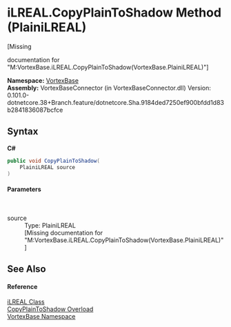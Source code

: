 # iLREAL.CopyPlainToShadow Method (PlainiLREAL)
 

\[Missing <summary> documentation for "M:VortexBase.iLREAL.CopyPlainToShadow(VortexBase.PlainiLREAL)"\]

**Namespace:**&nbsp;<a href="N_VortexBase.md">VortexBase</a><br />**Assembly:**&nbsp;VortexBaseConnector (in VortexBaseConnector.dll) Version: 0.101.0-dotnetcore.38+Branch.feature/dotnetcore.Sha.9184ded7250ef900bfdd1d83b2841836087bcfce

## Syntax

**C#**<br />
``` C#
public void CopyPlainToShadow(
	PlainiLREAL source
)
```


#### Parameters
&nbsp;<dl><dt>source</dt><dd>Type: PlainiLREAL<br />\[Missing <param name="source"/> documentation for "M:VortexBase.iLREAL.CopyPlainToShadow(VortexBase.PlainiLREAL)"\]</dd></dl>

## See Also


#### Reference
<a href="T_VortexBase_iLREAL.md">iLREAL Class</a><br /><a href="Overload_VortexBase_iLREAL_CopyPlainToShadow.md">CopyPlainToShadow Overload</a><br /><a href="N_VortexBase.md">VortexBase Namespace</a><br />
